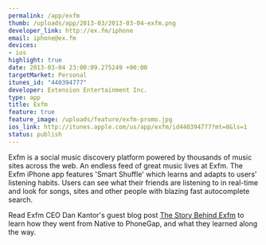 ```yaml
--- 
permalink: /app/exfm
thumb: /uploads/app/2013-03/2013-03-04-exfm.png
developer_link: http://ex.fm/iphone
email: iphone@ex.fm
devices: 
- ios
highlight: true
date: 2013-03-04 23:00:09.275249 +00:00
targetMarket: Personal
itunes_id: "440394777"
developer: Extension Entertainment Inc.
type: app
title: Exfm
feature: true
feature_image: /uploads/feature/exfm-promo.jpg
ios_link: http://itunes.apple.com/us/app/exfm/id440394777?mt=8&ls=1
status: publish
---
```


Exfm is a social music discovery platform powered by thousands of music sites across the web. An endless feed of great music lives at Exfm. The Exfm iPhone app features 'Smart Shuffle' which learns and adapts to users' listening habits. Users can see what their friends are listening to in real-time and look for songs, sites and other people with blazing fast autocomplete search.

Read Exfm CEO Dan Kantor's guest blog post [The Story Behind Exfm](http://phonegap.com/blog/2013/04/23/story-behind-exfm/) to learn how they went from Native to PhoneGap, and what they learned along the way.
